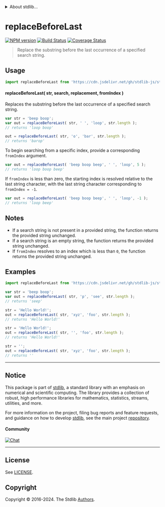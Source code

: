 <!--

@license Apache-2.0

Copyright (c) 2024 The Stdlib Authors.

Licensed under the Apache License, Version 2.0 (the "License");
you may not use this file except in compliance with the License.
You may obtain a copy of the License at

   http://www.apache.org/licenses/LICENSE-2.0

Unless required by applicable law or agreed to in writing, software
distributed under the License is distributed on an "AS IS" BASIS,
WITHOUT WARRANTIES OR CONDITIONS OF ANY KIND, either express or implied.
See the License for the specific language governing permissions and
limitations under the License.

-->


<details>
  <summary>
    About stdlib...
  </summary>
  <p>We believe in a future in which the web is a preferred environment for numerical computation. To help realize this future, we've built stdlib. stdlib is a standard library, with an emphasis on numerical and scientific computation, written in JavaScript (and C) for execution in browsers and in Node.js.</p>
  <p>The library is fully decomposable, being architected in such a way that you can swap out and mix and match APIs and functionality to cater to your exact preferences and use cases.</p>
  <p>When you use stdlib, you can be absolutely certain that you are using the most thorough, rigorous, well-written, studied, documented, tested, measured, and high-quality code out there.</p>
  <p>To join us in bringing numerical computing to the web, get started by checking us out on <a href="https://github.com/stdlib-js/stdlib">GitHub</a>, and please consider <a href="https://opencollective.com/stdlib">financially supporting stdlib</a>. We greatly appreciate your continued support!</p>
</details>

# replaceBeforeLast

[![NPM version][npm-image]][npm-url] [![Build Status][test-image]][test-url] [![Coverage Status][coverage-image]][coverage-url] <!-- [![dependencies][dependencies-image]][dependencies-url] -->

> Replace the substring before the last occurrence of a specified search string.

<!-- Section to include introductory text. Make sure to keep an empty line after the intro `section` element and another before the `/section` close. -->

<section class="intro">

</section>

<!-- /.intro -->

<!-- Package usage documentation. -->



<section class="usage">

## Usage

```javascript
import replaceBeforeLast from 'https://cdn.jsdelivr.net/gh/stdlib-js/string-base-replace-before-last@v0.1.0-deno/mod.js';
```

#### replaceBeforeLast( str, search, replacement, fromIndex )

Replaces the substring before the last occurrence of a specified search string.

```javascript
var str = 'beep boop';
var out = replaceBeforeLast( str, ' ', 'loop', str.length );
// returns 'loop boop'

out = replaceBeforeLast( str, 'o', 'bar', str.length );
// returns 'barop'
```

To begin searching from a specific index, provide a corresponding `fromIndex` argument.

```javascript
var out = replaceBeforeLast( 'beep boop beep', ' ', 'loop', 5 );
// returns 'loop boop beep'
```

If `fromIndex` is less than zero, the starting index is resolved relative to the last string character, with the last string character corresponding to `fromIndex = -1`.

```javascript
var out = replaceBeforeLast( 'beep boop beep', ' ', 'loop', -1 );
// returns 'loop beep'
```

</section>

<!-- /.usage -->

<!-- Package usage notes. Make sure to keep an empty line after the `section` element and another before the `/section` close. -->

<section class="notes">

## Notes

-   If a search string is not present in a provided string, the function returns the provided string unchanged.
-   If a search string is an empty string, the function returns the provided string unchanged.
-   If `fromIndex` resolves to an index which is less than `0`, the function returns the provided string unchanged.

</section>

<!-- /.notes -->

<!-- Package usage examples. -->

<section class="examples">

## Examples

<!-- eslint no-undef: "error" -->

```javascript
import replaceBeforeLast from 'https://cdn.jsdelivr.net/gh/stdlib-js/string-base-replace-before-last@v0.1.0-deno/mod.js';

var str = 'beep boop';
var out = replaceBeforeLast( str, 'p', 'see', str.length );
// returns 'seep'

str = 'Hello World!';
out = replaceBeforeLast( str, 'xyz', 'foo', str.length );
// returns 'Hello World!'

str = 'Hello World!';
out = replaceBeforeLast( str, '', 'foo', str.length );
// returns 'Hello World!'

str = '';
out = replaceBeforeLast( str, 'xyz', 'foo', str.length );
// returns ''
```

</section>

<!-- /.examples -->

<!-- Section to include cited references. If references are included, add a horizontal rule *before* the section. Make sure to keep an empty line after the `section` element and another before the `/section` close. -->

<section class="references">

</section>

<!-- /.references -->

<!-- Section for related `stdlib` packages. Do not manually edit this section, as it is automatically populated. -->

<section class="related">

</section>

<!-- /.related -->

<!-- Section for all links. Make sure to keep an empty line after the `section` element and another before the `/section` close. -->


<section class="main-repo" >

* * *

## Notice

This package is part of [stdlib][stdlib], a standard library with an emphasis on numerical and scientific computing. The library provides a collection of robust, high performance libraries for mathematics, statistics, streams, utilities, and more.

For more information on the project, filing bug reports and feature requests, and guidance on how to develop [stdlib][stdlib], see the main project [repository][stdlib].

#### Community

[![Chat][chat-image]][chat-url]

---

## License

See [LICENSE][stdlib-license].


## Copyright

Copyright &copy; 2016-2024. The Stdlib [Authors][stdlib-authors].

</section>

<!-- /.stdlib -->

<!-- Section for all links. Make sure to keep an empty line after the `section` element and another before the `/section` close. -->

<section class="links">

[npm-image]: http://img.shields.io/npm/v/@stdlib/string-base-replace-before-last.svg
[npm-url]: https://npmjs.org/package/@stdlib/string-base-replace-before-last

[test-image]: https://github.com/stdlib-js/string-base-replace-before-last/actions/workflows/test.yml/badge.svg?branch=v0.1.0
[test-url]: https://github.com/stdlib-js/string-base-replace-before-last/actions/workflows/test.yml?query=branch:v0.1.0

[coverage-image]: https://img.shields.io/codecov/c/github/stdlib-js/string-base-replace-before-last/main.svg
[coverage-url]: https://codecov.io/github/stdlib-js/string-base-replace-before-last?branch=main

<!--

[dependencies-image]: https://img.shields.io/david/stdlib-js/string-base-replace-before-last.svg
[dependencies-url]: https://david-dm.org/stdlib-js/string-base-replace-before-last/main

-->

[chat-image]: https://img.shields.io/gitter/room/stdlib-js/stdlib.svg
[chat-url]: https://app.gitter.im/#/room/#stdlib-js_stdlib:gitter.im

[stdlib]: https://github.com/stdlib-js/stdlib

[stdlib-authors]: https://github.com/stdlib-js/stdlib/graphs/contributors

[umd]: https://github.com/umdjs/umd
[es-module]: https://developer.mozilla.org/en-US/docs/Web/JavaScript/Guide/Modules

[deno-url]: https://github.com/stdlib-js/string-base-replace-before-last/tree/deno
[deno-readme]: https://github.com/stdlib-js/string-base-replace-before-last/blob/deno/README.md
[umd-url]: https://github.com/stdlib-js/string-base-replace-before-last/tree/umd
[umd-readme]: https://github.com/stdlib-js/string-base-replace-before-last/blob/umd/README.md
[esm-url]: https://github.com/stdlib-js/string-base-replace-before-last/tree/esm
[esm-readme]: https://github.com/stdlib-js/string-base-replace-before-last/blob/esm/README.md
[branches-url]: https://github.com/stdlib-js/string-base-replace-before-last/blob/main/branches.md

[stdlib-license]: https://raw.githubusercontent.com/stdlib-js/string-base-replace-before-last/main/LICENSE

</section>

<!-- /.links -->
